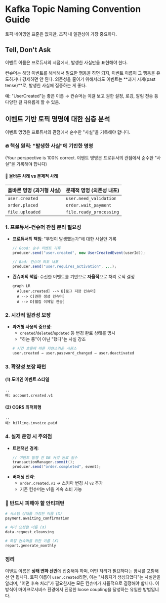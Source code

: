 # Kafka Topic Naming Convention Guide

토픽 네이밍엔 표준은 없지만, 조직 내 일관성이 가장 중요하다.

## Tell, Don't Ask

이벤트 이름은 프로듀서의 시점에서, 발생한 사실만을 표현해야 한다.

컨슈머는 해당 이벤트를 해석해서 필요한 행동을 하면 되지, 이벤트 이름이 그 행동을 유도하거나 강제하면 안 된다.
의존성을 줄이기 위해서라도 이벤트는 **과거 시제(past tense)**로, 발생한 사실에 집중하는 게 좋다.

예: "UserCreated"는 좋은 이름 → 컨슈머는 이걸 보고 권한 설정, 로깅, 알림 전송 등 다양한 걸 자유롭게 할 수 있음.

## 이벤트 기반 토픽 명명에 대한 심층 분석

이벤트 명명은 프로듀서의 관점에서 순수한 "사실"을 기록해야 합니다.

### 🔥 핵심 원칙: "발생한 사실"에 기반한 명명

(Your perspective is 100% correct. 이벤트 명명은 프로듀서의 관점에서 순수한 "사실"을 기록해야 합니다)

#### 📌 올바른 사례 vs 문제적 사례

| 올바른 명명 (과거형 사실) | 문제적 명명 (의존성 내포)         |
|-----------------|-------------------------|
| `user.created`  | `user.need_validation`  |
| `order.placed`  | `order.wait_payment`    |
| `file.uploaded` | `file.ready_processing` |

### 1. 프로듀서-컨슈머 관점 분리 필요성

- **프로듀서의 책임**: "무엇이 발생했는가"에 대한 사실만 기록
  ```java
  // Good: 순수 이벤트 기록
  producer.send("user.created", new UserCreatedEvent(userId));
  
  // Bad: 컨슈머 의도 내포
  producer.send("user.requires_activation", ...);
  ```
- **컨슈머의 책임**: 수신한 이벤트를 기반으로 **자율적**으로 처리 로직 결정
  ```mermaid
  graph LR
    A[user.created] --> B[로그 저장 컨슈머]
    A --> C[권한 생성 컨슈머]
    A --> D[웰컴 이메일 전송]
  ```

### 2. 시간적 일관성 보장

- **과거형 사용의 중요성**:
    - `created`/`deleted`/`updated` 등 변경 완료 상태를 명시
    - "하는 중"이 아닌 "했다"는 사실 강조
  ```python
  # 시간 흐름에 따른 자연스러운 시퀀스
  user.created → user.password_changed → user.deactivated
  ```

### 3. 확장성 보장 패턴

#### (1) 도메인 이벤트 스타일

```
..
예: account.created.v1
```

#### (2) CQRS 최적화형

```
..
예: billing.invoice.paid
```

### 4. 실제 운영 시 주의점

- **트랜잭션 경계**:
  ```java
  // 이벤트 발행 전 DB 커밋 완료 필수
  transactionManager.commit(); 
  producer.send("order.completed", event);
  ```
- **버저닝 전략**:
    - `order.created.v1` → 스키마 변경 시 `v2` 추가
    - 기존 컨슈머는 v1을 계속 소비 가능

### 🚨 반드시 피해야 할 안티패턴

```bash
# 시스템 상태를 가정한 이름 (X)
payment.awaiting_confirmation

# 처리 요청형 이름 (X)
data.request_cleansing

# 특정 컨슈머를 위한 이름 (X)
report.generate_monthly
```

### 정리

이벤트 이름은 **상태 변화 선언**에 집중해야 하며, 어떤 처리가 필요하다는 암시를 포함해선 안 됩니다. 토픽 이름이 `user.created`라면, 이는 "사용자가 생성되었다"는 사실만을 알리며, "어떤 후속 처리"가 필요한지는 모든 컨슈머가 자율적으로 결정해야 합니다. 이 방식이 마이크로서비스 환경에서 진정한 loose coupling을 달성하는 유일한 방법입니다.
